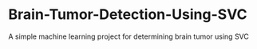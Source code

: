 # Brain-Tumor-Detection-Using-SVC
A simple machine learning project for determining brain tumor using SVC
